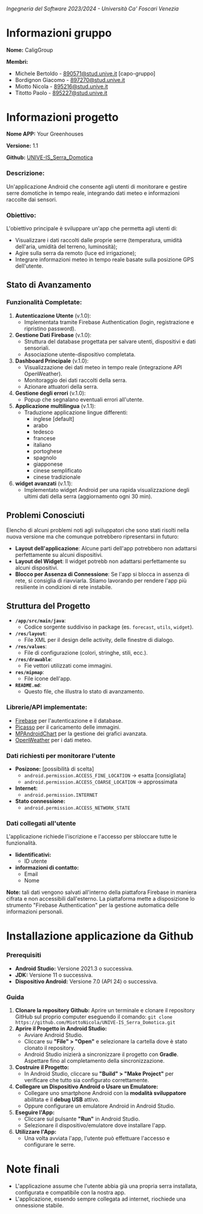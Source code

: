 ###### Ingegneria del Software 2023/2024 - Università Ca' Foscari Venezia

# Informazioni gruppo
**Nome:** CaligGroup

**Membri:**      
- Michele Bertoldo - 890571@stud.unive.it   [capo-gruppo]
- Bordignon Giacomo - 897270@stud.unive.it
- Miotto Nicola - 895216@stud.unive.it
- Titotto Paolo - 895227@stud.unive.it

# Informazioni progetto
**Nome APP:** Your Greenhouses

**Versione:** 1.1

**Github:** [UNIVE-IS_Serra_Domotica](https://github.com/MiottoNicola/UNIVE-IS_Serra_Domotica)

### Descrizione:
Un'applicazione Android che consente agli utenti di monitorare e gestire serre domotiche in tempo reale, integrando dati meteo e informazioni raccolte dai sensori.

### Obiettivo:
L'obiettivo principale è sviluppare un'app che permetta agli utenti di:
  - Visualizzare i dati raccolti dalle proprie serre (temperatura, umidità dell'aria, umidità del terreno, luminosità);
  - Agire sulla serra da remoto (luce ed irrigazione);
  - Integrare informazioni meteo in tempo reale basate sulla posizione GPS dell'utente.

## Stato di Avanzamento
### Funzionalità Completate:
1. **Autenticazione Utente** (v.1.0):
   - Implementata tramite Firebase Authentication (login, registrazione e ripristino password).
2. **Gestione Dati Firebase** (v.1.0):
   - Struttura del database progettata per salvare utenti, dispositivi e dati sensoriali.
   - Associazione utente-dispositivo completata.
3. **Dashboard Principale** (v.1.0):
   - Visualizzazione dei dati meteo in tempo reale (integrazione API OpenWeather).
   - Monitoraggio dei dati raccolti della serra.
   - Azionare attuatori della serra.
4. **Gestione degli errori** (v.1.0):
   - Popup che segnalano eventuali errori all'utente.
5. **Applicazione multilingua** (v.1.1):
    - Traduzione applicazione lingue differenti: 
      * inglese [default]
      * arabo
      * tedesco
      * francese
      * italiano
      * portoghese
      * spagnolo
      * giapponese
      * cinese semplificato
      * cinese tradizionale
6. **widget avanzati** (v.1.1):
      - Implementato widget Android per una rapida visualizzazione degli ultimi dati della serra (aggiornamento ogni 30 min).

## Problemi Conosciuti
Elencho di alcuni problemi noti agli sviluppatori che sono stati risolti nella nuova versione ma che comunque potrebbero ripresentarsi in futuro:
  - **Layout dell'applicazione**: Alcune parti dell'app potrebbero non adattarsi perfettamente su alcuni dispositivi.
  - **Layout del Widget**: Il widget potrebb non adattarsi perfettamente su alcuni dispositivi. 
  - **Blocco per Assenza di Connessione**: Se l'app si blocca in assenza di rete, si consiglia di riavviarla. Stiamo lavorando per rendere l'app più resiliente in condizioni di rete instabile.

## Struttura del Progetto
- **`/app/src/main/java`**:
  - Codice sorgente suddiviso in package (es. `forecast`, `utils`, `widget`).
- **`/res/layout`**:
  - File XML per il design delle activity, delle finestre di dialogo.
- **`/res/values`**:
  - File di configurazione (colori, stringhe, stili, ecc.).
- **`/res/drawable`**:
    - Fie vettori utilizzati come immagini.
- **`res/mipmap`**:
    - File icone dell'app.
- **`README.md`**:
  - Questo file, che illustra lo stato di avanzamento.

### Librerie/API implementate:
- [Firebase](https://firebase.google.com/) per l'autenticazione e il database.
- [Picasso](https://square.github.io/picasso/) per il caricamento delle immagini.
- [MPAndroidChart](https://github.com/PhilJay/MPAndroidChart) per la gestione dei grafici avanzata.
- [OpenWeather](https://openweathermap.org/) per i dati meteo.

### Dati richiesti per monitorare l'utente
* **Posizone:** [possibilità di scelta]
  * `android.permission.ACCESS_FINE_LOCATION` -> esatta [consigliata]
  * `android.permission.ACCESS_COARSE_LOCATION` -> approssimata
* **Internet:**
  * `android.permission.INTERNET`
* **Stato connessione:**
  * `android.permission.ACCESS_NETWORK_STATE`

### Dati collegati all'utente
L'applicazione richiede l'iscrizione e l'accesso per sbloccare tutte le funzionalità. 
* **Iidentificativi:**
  * ID utente
* **informazioni di contatto:**
  * Email
  * Nome

**Note:** tali dati vengono salvati all'interno della piattafora Firebase in maniera cifrata e non accessibili dall'esterno. La piattaforma mette a disposizione lo strumento "Firebase Authentication" per la gestione automatica delle informazioni personali.

# Installazione applicazione da Github

### Prerequisiti
- **Android Studio:** Versione 2021.3 o successiva.
- **JDK:** Versione 11 o successiva.
- **Dispositivo Android:** Versione 7.0 (API 24) o successiva.

### Guida
1.  **Clonare la repository Github:**
  Aprire un terminale e clonare il repository GitHub sul proprio computer eseguendo il comando: 
`git clone https://github.com/MiottoNicola/UNIVE-IS_Serra_Domotica.git`
2. **Aprire il Progetto in Android Studio:**
    * Avviare Android Studio.
    * Cliccare su **"File" > "Open"** e selezionare la cartella dove è stato clonato il repository.
    * Android Studio inizierà a sincronizzare il progetto con **Gradle**. Aspettare fino al completamento della sincronizzazione.
3. **Costruire il Progetto:**
    * In Android Studio, cliccare su **"Build" > "Make Project"** per verificare che tutto sia configurato correttamente.
4. **Collegare un Dispositivo Android o Usare un Emulatore:**
    * Collegare uno smartphone Android con la **modalità sviluppatore** abilitata e il **debug USB** attivo.
    * Oppure configurare un emulatore Android in Android Studio.
5. **Eseguire l'App:**
    * Cliccare sul pulsante **"Run"** in Android Studio.
    * Selezionare il dispositivo/emulatore dove installare l'app.
6. **Utilizzare l'App:**
    * Una volta avviata l'app, l'utente può effettuare l'accesso e configurare le serre.

# Note finali
- L'applicazione assume che l'utente abbia già una propria serra installata, configurata e compatibile con la nostra app.
- L'applicazione, essendo sempre collegata ad internet, riochiede una onnessione stabile.
